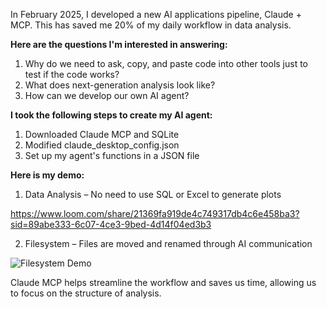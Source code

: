 In February 2025, I developed a new AI applications pipeline, Claude + MCP. This has saved me 20% of my daily workflow in data analysis.

**Here are the questions I'm interested in answering:**
1. Why do we need to ask, copy, and paste code into other tools just to test if the code works?
2. What does next-generation analysis look like?
3. How can we develop our own AI agent?

**I took the following steps to create my AI agent:**
1. Downloaded Claude MCP and SQLite
2. Modified claude_desktop_config.json
3. Set up my agent's functions in a JSON file

**Here is my demo:**
1. Data Analysis – No need to use SQL or Excel to generate plots

https://www.loom.com/share/21369fa919de4c749317db4c6e458ba3?sid=89abe333-6c07-4ce3-9bed-4d14f04ed3b3

2. Filesystem – Files are moved and renamed through AI communication

![Filesystem Demo](filesystem_demo.gif)

Claude MCP helps streamline the workflow and saves us time, allowing us to focus on the structure of analysis.
